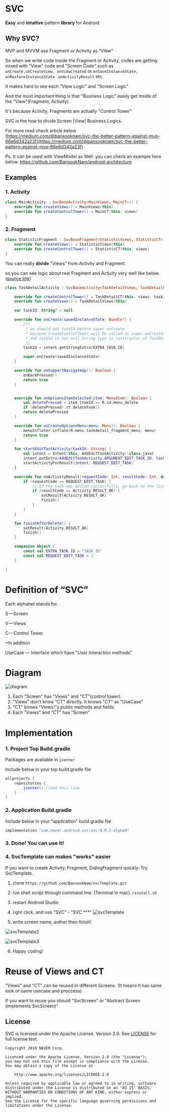 # SVC

**Easy** and **intuitive** pattern **library** for Android





## Why SVC?

MVP and MVVM use Fragment or Activity as "VIew"

So when we write code inside the Fragment or Activity, codes are getting mixed with
"View" code and "Screen Code" such as `onCreate,onCreateView, onViewCreated` or `onSaveInstanceState, onRestoreInstanceState `.`onActivityResult` etc.

It makes hard to see each "View Logic" and "Screen Logic"

And the most important thing is that "Business Logic" easily get Inside of the "View"(Fragment, Activity).

It's because Activity, Fragments are actually "Control Tower"

SVC is the how to divide Screen |View| Business Logics.



For more read check article below
[https://medium.com/@bansooknam/svc-the-better-pattern-against-mvp-66e6d342a23f](https://medium.com/@bansooknam/svc-the-better-pattern-against-mvp-66e6d342a23f)


Ps. It can be used with ViewModel as Well.
you can check an example here below.
https://github.com/BansookNam/android-architecture



## Examples

### 1. Activity

```kotlin
class MainActivity : SvcBaseActivity<MainViews, MainCT>() {
    override fun createViews() = MainViews(this)
    override fun createControlTower() = MainCT(this, views)
}

```

### 2. Fragment

```kotlin
class StatisticFragment : SvcBaseFragment<StatisticViews, StatisticCT>() {
    override fun createViews() = StatisticViews(this)
    override fun createControlTower() = StatisticCT(this, views)
}
```



You can really **divide** "Views" from Activity and Fragment.

so you can see logic about real Fragment and Activity very well like below. ([source link](https://github.com/BansookNam/android-architecture/blob/todo-svc-kotlin/todoapp/app/src/main/java/com/example/android/architecture/blueprints/todoapp/screen/taskdetail/TaskDetailActivity.kt))

```kotlin
class TaskDetailActivity : SvcBaseActivity<TaskDetailViews, TaskDetailCT>() {

    override fun createControlTower() = TaskDetailCT(this, views, taskId!!)
    override fun createViews() = TaskDetailViews(this)

    var taskId: String? = null

    override fun onCreate(savedInstanceState: Bundle?) {
        /**
         * we should set taskId before super onCreate
         * because createControlTower will be called on super.onCreate()
         * and taskId is non null String type in constructor of TaskDetailCT
         */
        taskId = intent.getStringExtra(EXTRA_TASK_ID)

        super.onCreate(savedInstanceState)
    }

    override fun onSupportNavigateUp(): Boolean {
        onBackPressed()
        return true
    }


    override fun onOptionsItemSelected(item: MenuItem): Boolean {
        val deletePressed = item.itemId == R.id.menu_delete
        if (deletePressed) ct.deleteTask()
        return deletePressed
    }

    override fun onCreateOptionsMenu(menu: Menu?): Boolean {
        menuInflater.inflate(R.menu.taskdetail_fragment_menu, menu)
        return true
    }

    fun startEditTastActivity(taskId: String) {
        val intent = Intent(this, AddEditTaskActivity::class.java)
        intent.putExtra(AddEditTaskActivity.ARGUMENT_EDIT_TASK_ID, taskId)
        startActivityForResult(intent, REQUEST_EDIT_TASK)
    }

    override fun onActivityResult(requestCode: Int, resultCode: Int, data: Intent?) {
        if (requestCode == REQUEST_EDIT_TASK) {
            // If the task was edited successfully, go back to the list.
            if (resultCode == Activity.RESULT_OK) {
                setResult(Activity.RESULT_OK)
                finish()
            }
        }
    }

    fun finishAfterDelete() {
        setResult(Activity.RESULT_OK)
        finish()
    }

    companion object {
        const val EXTRA_TASK_ID = "TASK_ID"
        const val REQUEST_EDIT_TASK = 1
    }

}
```



# Definition of “SVC”

Each alphabet stands for.

S — Screen

V — Views

C — Control Tower



+In addition

UseCase — Interface which have "User Interaction methods"


# Diagram

![diagram](./doc/img/diagram.png)

1. Each "Screen" has "Views" and "CT"(control tower).
2. "Views" don't know "CT" directly. It knows "CT" as "UseCase"
3. "CT" knows "Views"'s public methods and fields.
4. Each "Views" and "CT" has "Screen"



# Implementation

### 1. Project Top Build.gradle

Packages are available in `jcenter`

Include below in your top build.gradle file

```groovy
allprojects {
    repositories {
        jcenter() //add this line
    }
}
```



### 2. Application Build.gradle

Include below in your "application" build.gradle file

```groovy
implementation "com.naver.android.svc:svc:0.0.1-alpha9"
```



### 3. Done! You can use it!



### 4. SvcTemplate can makes "works" easier

If you want to create Activity, Fragment, DialogFragment quickly. Try SvcTemplate.
 1) clone `https://github.com/BansookNam/svcTemplate.git`

 2) run shell script through command line. (Terminal in mac)`./install.sh`

 3) restart Android Studio

 4) right click, and use "SVC" - "SVC ***"
![svcTemplate](/Users/naver/Projects/svc/doc/img/svcTemplate.png)

 5) write screen name, author then finish!

![svcTemplate2](/Users/naver/Desktop/svcTemplate2.png)

![svcTemplate3](/Users/naver/Projects/svc/doc/img/svcTemplate3.png)

6. Happy coding!



# Reuse of Views and CT

"Views" and "CT" can be reused in different Screens.
(It means it has same look or same usecase and proccess)

If you want to reuse you should  "SvcScreen" or "Abstract Screen (implements SvcScreen)"





## License
SVC is licensed under the Apache License, Version 2.0.
See [LICENSE](LICENSE) for full license text.

```
Copyright 2018 NAVER Corp.

Licensed under the Apache License, Version 2.0 (the "License");
you may not use this file except in compliance with the License.
You may obtain a copy of the License at

    http://www.apache.org/licenses/LICENSE-2.0

Unless required by applicable law or agreed to in writing, software
distributed under the License is distributed on an "AS IS" BASIS,
WITHOUT WARRANTIES OR CONDITIONS OF ANY KIND, either express or implied.
See the License for the specific language governing permissions and
limitations under the License.
```